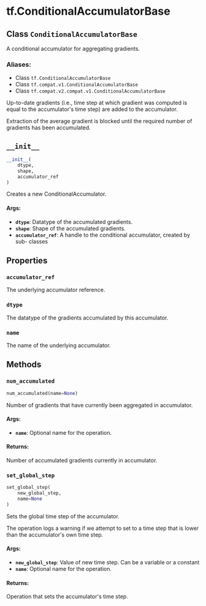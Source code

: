 <div itemscope itemtype="http://developers.google.com/ReferenceObject">
<meta itemprop="name" content="tf.ConditionalAccumulatorBase" />
<meta itemprop="path" content="Stable" />
<meta itemprop="property" content="accumulator_ref"/>
<meta itemprop="property" content="dtype"/>
<meta itemprop="property" content="name"/>
<meta itemprop="property" content="__init__"/>
<meta itemprop="property" content="num_accumulated"/>
<meta itemprop="property" content="set_global_step"/>
</div>

# tf.ConditionalAccumulatorBase

## Class `ConditionalAccumulatorBase`

A conditional accumulator for aggregating gradients.



### Aliases:

* Class `tf.ConditionalAccumulatorBase`
* Class `tf.compat.v1.ConditionalAccumulatorBase`
* Class `tf.compat.v2.compat.v1.ConditionalAccumulatorBase`

<!-- Placeholder for "Used in" -->

Up-to-date gradients (i.e., time step at which gradient was computed is
equal to the accumulator's time step) are added to the accumulator.

Extraction of the average gradient is blocked until the required number of
gradients has been accumulated.

<h2 id="__init__"><code>__init__</code></h2>

``` python
__init__(
    dtype,
    shape,
    accumulator_ref
)
```

Creates a new ConditionalAccumulator.


#### Args:


* <b>`dtype`</b>: Datatype of the accumulated gradients.
* <b>`shape`</b>: Shape of the accumulated gradients.
* <b>`accumulator_ref`</b>: A handle to the conditional accumulator, created by sub-
  classes



## Properties

<h3 id="accumulator_ref"><code>accumulator_ref</code></h3>

The underlying accumulator reference.


<h3 id="dtype"><code>dtype</code></h3>

The datatype of the gradients accumulated by this accumulator.


<h3 id="name"><code>name</code></h3>

The name of the underlying accumulator.




## Methods

<h3 id="num_accumulated"><code>num_accumulated</code></h3>

``` python
num_accumulated(name=None)
```

Number of gradients that have currently been aggregated in accumulator.


#### Args:


* <b>`name`</b>: Optional name for the operation.


#### Returns:

Number of accumulated gradients currently in accumulator.


<h3 id="set_global_step"><code>set_global_step</code></h3>

``` python
set_global_step(
    new_global_step,
    name=None
)
```

Sets the global time step of the accumulator.

The operation logs a warning if we attempt to set to a time step that is
lower than the accumulator's own time step.

#### Args:


* <b>`new_global_step`</b>: Value of new time step. Can be a variable or a constant
* <b>`name`</b>: Optional name for the operation.


#### Returns:

Operation that sets the accumulator's time step.




